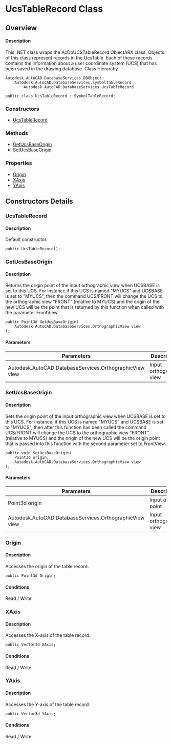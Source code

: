 # UcsTableRecord Class

## Overview

#### Description
This .NET class wraps the AcDbUCSTableRecord ObjectARX class. 
Objects of this class represent records in the UcsTable. Each of these records contains the information about a user coordinate system (UCS) that has been saved in the drawing database.
Class Hierarchy
```text
Autodesk.AutoCAD.DatabaseServices.DBObject
    Autodesk.AutoCAD.DatabaseServices.SymbolTableRecord
        Autodesk.AutoCAD.DatabaseServices.UcsTableRecord
```

```text
public class UcsTableRecord : SymbolTableRecord;
```

### Constructors

- [UcsTableRecord](#ucstablerecord)

### Methods

- [GetUcsBaseOrigin](#getucsbaseorigin)
- [SetUcsBaseOrigin](#setucsbaseorigin)

### Properties

- [Origin](#origin)
- [XAxis](#xaxis)
- [YAxis](#yaxis)


## Constructors Details

### UcsTableRecord

#### Description
Default constructor.
```text
public UcsTableRecord();
```

### GetUcsBaseOrigin

#### Description
Returns the origin point of the input orthographic view when UCSBASE is set to this UCS. For instance if this UCS is named "MYUCS" and UCSBASE is set to "MYUCS", then the command UCS/FRONT will change the UCS to the orthographic view "FRONT" (relative to MYUCS) and the origin of the new UCS will be the point that is returned by this function when called with the parameter FrontView.
```text
public Point3d GetUcsBaseOrigin(
    Autodesk.AutoCAD.DatabaseServices.OrthographicView view
);
```

#### Parameters

| Parameters | Description |
| --- | --- |
| Autodesk.AutoCAD.DatabaseServices.OrthographicView view | Input orthographic view |

### SetUcsBaseOrigin

#### Description
Sets the origin point of the input orthographic view when UCSBASE is set to this UCS. For instance, if this UCS is named "MYUCS" and UCSBASE is set to "MYUCS", then after this function has been called the command UCS/FRONT will change the UCS to the orthographic view "FRONT" (relative to MYUCS) and the origin of the new UCS will be the origin point that is passed into this function with the second parameter set to FrontView.
```text
public void SetUcsBaseOrigin(
    Point3d origin, 
    Autodesk.AutoCAD.DatabaseServices.OrthographicView view
);
```

#### Parameters

| Parameters | Description |
| --- | --- |
| Point3d origin | Input origin point |
| Autodesk.AutoCAD.DatabaseServices.OrthographicView view | Input orthographic view |

### Origin

#### Description
Accesses the origin of the table record.
```text
public Point3d Origin;
```

#### Conditions
Read / Write
### XAxis

#### Description
Accesses the X-axis of the table record.
```text
public Vector3d XAxis;
```

#### Conditions
Read / Write
### YAxis

#### Description
Accesses the Y-axis of the table record.
```text
public Vector3d YAxis;
```

#### Conditions
Read / Write